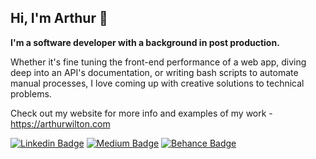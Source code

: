 ## Hi, I'm Arthur 👋

**I'm a software developer with a background in post production.**

Whether it's fine tuning the front-end performance of a web app, diving deep into an API's documentation, or writing bash scripts to automate manual processes, I love coming up with creative solutions to technical problems.

Check out my website for more info and examples of my work - https://arthurwilton.com

[![Linkedin Badge](https://img.shields.io/badge/-artwilton-blue?style=flat&logo=Linkedin&logoColor=white&link=https://www.linkedin.com/in/artwilton/)](https://www.linkedin.com/in/artwilton/)
[![Medium Badge](https://img.shields.io/badge/-@artwilton-000000?style=flat&labelColor=000000&logo=Medium&link=https://medium.com/@artwilton)](https://medium.com/@artwilton)
[![Behance Badge](https://img.shields.io/badge/-@artwilton-1769ff?style=flat&labelColor=1769ff&logo=Behance&link=https://www.behance.net/artwilton)](https://www.behance.net/artwilton)


<!-- ### My Work

--- -->


<!-- is a ✨ _special_ ✨ repository because its `README.md` (this file) appears on your GitHub profile.

Here are some ideas to get you started:

- 🔭 I’m currently working on ...
- 🌱 I’m currently learning ...
- 👯 I’m looking to collaborate on ...
- 🤔 I’m looking for help with ...
- 💬 Ask me about ...
- 📫 How to reach me: ...
- 😄 Pronouns: ...
- ⚡ Fun fact: ... -->
